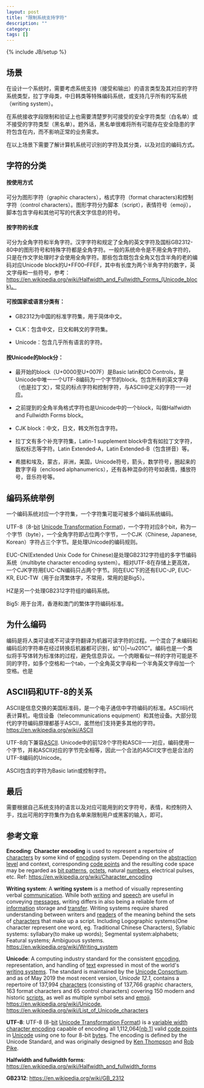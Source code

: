 ```yaml
---
layout: post
title: "限制系统支持字符"
description: ""
category: 
tags: []
---
```

{% include JB/setup %}
## 场景

在设计一个系统时，需要考虑系统支持（接受和输出）的语言类型及其对应的字符系统类型，拉丁字母类，中日韩类等特殊编码系统，或支持几乎所有的写系统（writing system）。

在系统接收字段限制和验证上也需要清楚罗列可接受的安全字符类型（白名单）或不接受的字符类型（黑名单）。题外话，黑名单很难将所有可能存在安全隐患的字符包含在内，而不影响正常的业务需求。

在以上场景下需要了解计算机系统可识别的字符及其分类，以及对应的编码方式。 

## 字符的分类

#### 按使用方式

可分为图形字符（graphic characters），格式字符（format characters)和控制字符（control characters）。图形字符分为脚本（script），表情符号（emoji），脚本包含字母和其他可写的代表文字信息的符号。

#### 按字符的长度

可分为全角字符和半角字符。汉字字符和规定了全角的英文字符及国标GB2312-80中的图形符号和特殊字符都是全角字符。一般的系统命令是不用全角字符的，只是在作文字处理时才会使用全角字符。那些包含既包含全角又包含半角的老的编码对应Unicode block的U+FF00–FFEF，其中有长度为两个半角字符的数字，英文字母和一些符号，参考：https://en.wikipedia.org/wiki/Halfwidth_and_Fullwidth_Forms_(Unicode_block)。 

#### 可按国家或语言分类有： 

- GB2312为中国的标准字符集，用于简体中文。 

- CLK：包含中文，日文和韩文的字符集。

- Unicode：包含几乎所有语言的字符。

#### 按Unicode的block分：

- 最开始的block（U+0000至U+007F）是Basic latin和C0 Controls，是Unicode中唯一一个UTF-8编码为一个字节的block。包含所有的英文字母（也是拉丁文），常见的标点字符和控制字符，与ASCII中定义的字符一一对应。

- 之前提到的全角半角格式字符也是Unicode中的一个block，叫做Halfwidth and Fullwidth Forms block。

- CJK block：中文，日文，韩文所包含字符。

- 拉丁文有多个补充字符集，Latin-1 supplement block中含有如拉丁文字符，版权标志等字符。Latin Extended-A，Latin Extended-B（包含拼音）等。 

- 希腊和埃及，蒙古，非洲，美国，Unicode符号，箭头，数学符号，圈起来的数字字母（enclosed alphanumerics），还有各种混杂的符号如表情，播放符号，音乐符号等。

## 编码系统举例

一个编码系统对应一个字符集，一个字符集可能可被多个编码系统编码。

UTF-8（8-[bit](https://en.wikipedia.org/wiki/Bit) [Unicode Transformation Format](https://en.wikipedia.org/wiki/Unicode_transformation_format))，一个字符对应8个bit，称为一个字节（byte），一个全角字符即占位两个字节，一个CJK（Chinese, Japanese, Korean）字符占三个字节。是处理Unicode的编码规则。

EUC-CN(Extended Unix Code for Chinese)是处理GB2312字符组的多字节编码系统（multibyte character encoding system）。相对UTF-8在存储上更高效，一个CJK字符用EUC-CN编码只占两个字节。同在EUC下的还有EUC-JP, EUC-KR, EUC-TW（用于台湾繁体字，不常用，常用的是Big5）。

HZ是另一个处理GB2312字符组的编码系统。

Big5: 用于台湾，香港和澳门的繁体字符编码标准。

## 为什么编码

编码是将人类可读或不可读字符翻译为机器可读字符的过程。一个混合了未编码和编码后的字符串在经过转换后机器都可识别，如"{}|~\u201C”。编码也是一个类似将手写体转为标准体的过程，避免信息异议。一个肉眼看似一样的字符可能是不同的字符，如多个空格和一个tab，一个全角英文字母和一个半角英文字母加一个空格。也是 

## ASCII码和UTF-8的关系

ASCII是信息交换的美国标准码，是一个电子通信中字符编码的标准。ASCII码代表计算机，电信设备（telecommunications equipment）和其他设备。大部分现代的字符编码原理都基于ASCII，虽然他们支持更多其他的字符。https://en.wikipedia.org/wiki/ASCII 

UTF-8向下兼容[ASCII](https://en.wikipedia.org/wiki/ASCII). Unicode中的前128个字符和ASCII一一对应，编码使用一个字节，并和ASCII对应的字节完全相等，因此一个合法的ASCII文字也是合法的UTF-8编码的Unicode。

ASCII包含的字符为Basic latin或控制字符。

## 最后

需要根据自己系统支持的语言以及对应可能用到的文字符号，表情，和控制符入手，找出可用的字符集作为白名单来限制用户或黑客的输入，即可。

## 参考文章

**Encoding**: **Character encoding** is used to represent a repertoire of [characters](https://en.wikipedia.org/wiki/Character_(computing)) by some kind of [encoding](https://en.wikipedia.org/wiki/Code) system. Depending on the [abstraction level](https://en.wikipedia.org/wiki/Abstraction_level) and context, corresponding [code points](https://en.wikipedia.org/wiki/Code_point) and the resulting code space may be regarded as [bit patterns](https://en.wikipedia.org/wiki/Bitstream), [octets](https://en.wikipedia.org/wiki/Octet_(computing)), natural [numbers](https://en.wikipedia.org/wiki/Number), electrical pulses, etc. Ref:  https://en.wikipedia.org/wiki/Character_encoding 

**Writing system**: A **writing system** is a method of visually representing verbal [communication](https://en.wikipedia.org/wiki/Communication). While both [writing](https://en.wikipedia.org/wiki/Writing) and [speech](https://en.wikipedia.org/wiki/Spoken_language) are useful in conveying [messages](https://en.wikipedia.org/wiki/Message), writing differs in also being a reliable form of [information](https://en.wikipedia.org/wiki/Information) storage and [transfer](https://en.wikipedia.org/wiki/Information_transfer). Writing systems require shared understanding between writers and [readers](https://en.wikipedia.org/wiki/Reading_(process)) of the meaning behind the sets of [characters](https://en.wikipedia.org/wiki/Character_(symbol)) that make up a script. Including Logographic systems(One character represent one word, eg. Traditional Chinese Characters), Syllabic systems: syllabary(to make up words); Segmental system:alphabets; Featural systems; Ambiguous systems. https://en.wikipedia.org/wiki/Writing_system 

**Unicode**: A computing industry standard for the consistent [encoding](https://en.wikipedia.org/wiki/Character_encoding), representation, and handling of [text](https://en.wikipedia.org/wiki/Character_(computing)) expressed in most of the world's [writing systems](https://en.wikipedia.org/wiki/Writing_system). The standard is maintained by the [Unicode Consortium](https://en.wikipedia.org/wiki/Unicode_Consortium). and as of May 2019 the most recent version, *Unicode 12.1*, contains a repertoire of 137,994 [characters](https://en.wikipedia.org/wiki/Character_(computing)) (consisting of 137,766 graphic characters, 163 format characters and 65 control characters) covering 150 modern and historic [scripts](https://en.wikipedia.org/wiki/Script_(Unicode)), as well as multiple symbol sets and [emoji](https://en.wikipedia.org/wiki/Emoji). https://en.wikipedia.org/wiki/Unicode, https://en.wikipedia.org/wiki/List_of_Unicode_characters 

**UTF-8**: UTF-8 (8-[bit](https://en.wikipedia.org/wiki/Bit) [Unicode Transformation Format](https://en.wikipedia.org/wiki/Unicode_transformation_format)) is a [variable width](https://en.wikipedia.org/wiki/Variable-width_encoding) [character encoding](https://en.wikipedia.org/wiki/Character_encoding) capable of encoding all 1,112,064[[nb 1\]](https://en.wikipedia.org/wiki/UTF-8#cite_note-1) valid [code points](https://en.wikipedia.org/wiki/Code_point) in [Unicode](https://en.wikipedia.org/wiki/Unicode) using one to four 8-bit [bytes](https://en.wikipedia.org/wiki/Byte). The encoding is defined by the Unicode Standard, and was originally designed by [Ken Thompson](https://en.wikipedia.org/wiki/Ken_Thompson) and [Rob Pike](https://en.wikipedia.org/wiki/Rob_Pike). 

**Halfwidth and fullwidth forms**: https://en.wikipedia.org/wiki/Halfwidth_and_fullwidth_forms 

**GB2312**: https://en.wikipedia.org/wiki/GB_2312 
